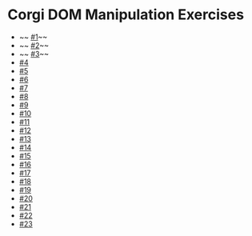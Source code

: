 # Corgi DOM Manipulation Exercises

* ~~ [#1](exercises/1)~~
* ~~ [#2](exercises/2)~~
* ~~ [#3](exercises/3)~~
* [#4](exercises/4)
* [#5](exercises/5)
* [#6](exercises/6)
* [#7](exercises/7)
* [#8](exercises/8)
* [#9](exercises/9)
* [#10](exercises/10)
* [#11](exercises/11)
* [#12](exercises/12)
* [#13](exercises/13)
* [#14](exercises/14)
* [#15](exercises/15)
* [#16](exercises/16)
* [#17](exercises/17)
* [#18](exercises/18)
* [#19](exercises/19)
* [#20](exercises/20)
* [#21](exercises/21)
* [#22](exercises/22)
* [#23](exercises/23)
